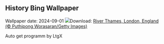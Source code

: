 ## History Bing Wallpaper
Wallpaper date: 2024-09-01
![](https://www.bing.com/th?id=OHR.ThamesLondon_EN-GB5554427883_UHD.jpg&w=1000)Download: [River Thames, London, England (© Puthipong Worasaran/Getty Images)](https://www.bing.com/th?id=OHR.ThamesLondon_EN-GB5554427883_UHD.jpg)

Auto get programm by LtgX

